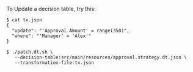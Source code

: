 To Update a decision table, try this:

```
$ cat tx.json
{ 
  "update": "'Approval Amount' = range(350)", 
  "where": "'Manager' = 'Alex'" 
}

$ ./patch.dt.sh \
   --decision-table:src/main/resources/approval.strategy.dt.json \
   --transformation-file:tx.json
```